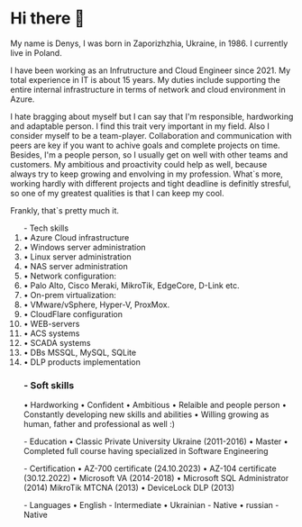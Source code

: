 <!DOCTYPE html>
<html>
<head>
    <title>CV</title>
</head>
<body>
    <h1>Hi there 👋</h1> 
    <p>My name is Denys, I was born in Zaporizhzhia, Ukraine, in 1986. I currently live in Poland. 

I have been working as an Infrutructure and Cloud Engineer since 2021. My total experience in IT is about 15 years. 
My duties include supporting the entire internal infrastructure in terms of network and cloud environment in Azure.

I hate bragging about myself but I can say that I'm responsible, hardworking and adaptable person. I find this trait very important in my field.
Also I consider myself to be a team-player. Collaboration and communication with peers are key if you want to achive goals and complete projects on time.
Besides, I'm a people person, so I usually get on well with other teams and customers. My ambitious and proactivity could help as well, because always try to keep growing and envolving in my profession. What`s more, working hardly with different projects and tight deadline is definitly stresful, so one of my greatest qualities is that I can keep my cool.

Frankly, that`s pretty much it.</p>    

<ol>
- Tech skills
<li>•	Azure Cloud infrastructure</li>
<li>•	Windows server administration</li>
<li>•	Linux server administration</li>
<li>•	NAS server administration</li>
<li>•	Network configuration:</li>
<li>•	Palo Alto, Cisco Meraki, MikroTik, EdgeCore, D-Link etc.</li>
<li>•	On-prem virtualization:</li>
<li>•	VMware/vSphere, Hyper-V, ProxMox.</li>
<li>•	CloudFlare configuration</li>
<li>•	WEB-servers </li>
<li>•	ACS systems</li>
<li>•	SCADA systems</li>
<li>•	DBs MSSQL, MySQL, SQLite</li>
<li>•	DLP products implementation</li>
</ol>
<ol>
<h3>- Soft skills</h3>
•	Hardworking
•	Confident
•	Ambitious
•	Relaible and people person
•	Constantly developing new skills and abilities
•	Willing growing as human, father and professional as well :)
</ol>
<ol>
- Education 
•	Classic Private University Ukraine (2011-2016)
•	Master
•	Completed full course having specialized in Software Engineering 
</ol>
<ol>
- Certification
•	AZ-700 certificate (24.10.2023)
•	AZ-104 certificate (30.12.2022)
•	Microsoft VA (2014-2018)
•	Microsoft SQL Administrator (2014) MikroTik MTCNA (2013)
•	DeviceLock DLP (2013)
</ol>
<ol>
- Languages
•	English - Intermediate
•	Ukrainian - Native 
•	russian - Native
</ol>
</body>
</html>
